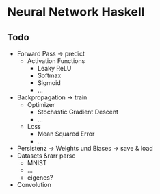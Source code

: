 # Neural Network Haskell

## Todo
- Forward Pass &rarr; predict
    - Activation Functions
        - Leaky ReLU
        - Softmax
        - Sigmoid
        - ...
- Backpropagation &rarr; train
   - Optimizer
      - Stochastic Gradient Descent
      - ...
   - Loss
      - Mean Squared Error
      - ...
- Persistenz → Weights und Biases &rarr; save & load
- Datasets &rarr parse
    - MNIST
    - ...
    - eigenes?
- Convolution
